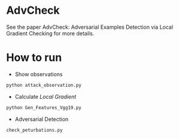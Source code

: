 # AdvCheck
See the paper AdvCheck: Adversarial Examples Detection via Local Gradient Checking for more details.

# How to run
 - Show observations
 ```python
 python attack_observation.py
 ```
 
 - Calculate *Local Gradient*
  ```python
 python Gen_Features_Vgg19.py
 ```
 
  - Adversarial Detection
  ```python
 check_peturbations.py
```
